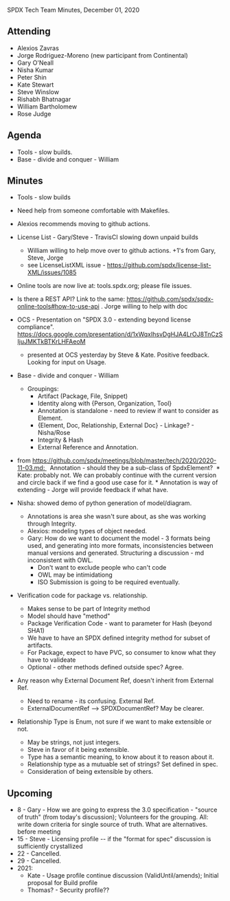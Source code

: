 SPDX Tech Team Minutes, December 01, 2020

## Attending
* Alexios Zavras
* Jorge Rodriguez-Moreno (new participant from Continental)
* Gary O'Neall
* Nisha Kumar
* Peter Shin
* Kate Stewart
* Steve Winslow
* Rishabh Bhatnagar
* William Bartholomew
* Rose Judge

## Agenda
*  Tools - slow builds.
*  Base - divide and conquer - William

## Minutes

* Tools - slow builds
* Need help from someone comfortable with Makefiles.
* Alexios recommends moving to github actions.
* License List - Gary/Steve - TravisCI slowing down unpaid builds
   * William willing to help move over to github actions.    +1's from Gary, Steve, Jorge
   * see LicenseListXML issue - https://github.com/spdx/license-list-XML/issues/1085
* Online tools are now live at:  tools.spdx.org;  please file issues.
* Is there a REST API?   Link to the same: https://github.com/spdx/spdx-online-tools#how-to-use-api . Jorge willing to help with doc

* OCS - Presentation on "SPDX 3.0 - extending beyond license compliance".  https://docs.google.com/presentation/d/1xWqxIhsvDgHJA4LrOJ8TnCzSIjuJMKTkBTKrLHFAeoM
    * presented at OCS yesterday by Steve & Kate.   Positive feedback.   Looking for input on Usage.


* Base - divide and conquer - William
   * Groupings:
       * Artifact (Package, File, Snippet)
       * Identity along with {Person, Organization, Tool}
       * Annotation is standalone - need to review if want to consider as Element.
        * {Element,  Doc, Relationship, External Doc} - Linkage?  - Nisha/Rose
        * Integrity & Hash
        * External Reference and Annotation.

* from https://github.com/spdx/meetings/blob/master/tech/2020/2020-11-03.md:   Annotation - should they be a sub-class of SpdxElement? 
         * Kate: probably not. We can probably continue with the current version and circle back if we find a good use case for it.
        * Annotation is way of extending - Jorge will provide feedback if what have.


* Nisha: showed demo of python generation of model/diagram.
   * Annotations is area she wasn't sure about, as she was working through Integrity.
   * Alexios:  modeling types of object needed.
   * Gary: How do we want to document the model - 3 formats being used, and generating into more formats,  inconsistencies between manual versions and generated.   Structuring a discussion - md inconsistent with OWL.
     * Don't want to exclude people who can't code
     * OWL may be intimidationg
     * ISO Submission is going to be required eventually.

* Verification code for package vs. relationship.
   * Makes sense to be part of Integrity method
   * Model should have "method"
   * Package Verification Code - want to parameter for Hash (beyond SHA1)
   * We have to have an SPDX defined integrity method for subset of artifacts.
   * For Package,  expect to have PVC, so consumer to know what they have to valideate
   * Optional - other methods defined outside spec?    Agree.

* Any reason why External Document Ref, doesn't inherit from External Ref.
   * Need to rename - its confusing.    External Ref.
   * ExternalDocumentRef --> SPDXDocumentRef?   May be clearer.

* Relationship Type is Enum,  not sure if we want to make extensible or not.
    * May be strings, not just integers.
    * Steve in favor of it being extensible.
    * Type has a semantic meaning, to know about it to reason about it.
    * Relationship type as a mutuable set of strings?   Set defined in spec.
    * Consideration of being extensible by others.

## Upcoming
* 8 - Gary - How we are going to express the 3.0 specification  - "source of truth"  (from today's discussion);  Volunteers for the grouping.   All: write down criteria for single source of truth.  What are alternatives.  before meeting
* 15 - Steve - Licensing profile -- if the "format for spec" discussion is sufficiently crystallized
* 22 - Cancelled.
* 29 - Cancelled.
* 2021:
    * Kate - Usage profile continue discussion (ValidUntil/amends);  Initial proposal for Build profile
    * Thomas?  - Security profile??
